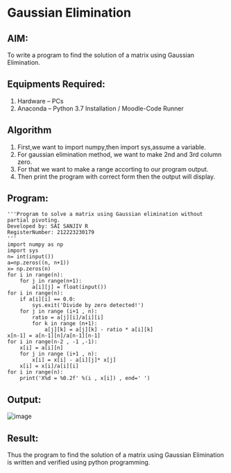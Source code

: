 # Gaussian Elimination

## AIM:
To write a program to find the solution of a matrix using Gaussian Elimination.

## Equipments Required:
1. Hardware – PCs
2. Anaconda – Python 3.7 Installation / Moodle-Code Runner

## Algorithm
1. First,we want to import numpy,then import sys,assume a variable.
2. For gaussian elimination method, we want to make 2nd and 3rd column zero.
3. For that we want to make a range accorting to our program output.
4. Then print the program with correct form then the output will display.

## Program:
```
'''Program to solve a matrix using Gaussian elimination without partial pivoting.
Developed by: SAI SANJIV R
RegisterNumber: 212223230179
'''
import numpy as np
import sys
n= int(input())
a=np.zeros((n, n+1))
x= np.zeros(n)
for i in range(n):
    for j in range(n+1):
        a[i][j] = float(input())
for i in range(n):
    if a[i][i] == 0.0:
        sys.exit('Divide by zero detected!')
    for j in range (i+1 , n):
        ratio = a[j][i]/a[i][i]
        for k in range (n+1):
            a[j][k] = a[j][k] - ratio * a[i][k]
x[n-1] = a[n-1][n]/a[n-1][n-1]
for i in range(n-2 , -1 ,-1):
    x[i] = a[i][n]
    for j in range (i+1 , n):
        x[i] = x[i] - a[i][j]* x[j]
    x[i] = x[i]/a[i][i]
for i in range(n):
    print('X%d = %0.2f' %(i , x[i]) , end=' ')
  ```  

## Output:
![image](https://github.com/SaiSanjiv/Gaussian-elimination/assets/151772975/b64deedc-59c6-420d-99e4-e53c8aaa989c)



## Result:
Thus the program to find the solution of a matrix using Gaussian Elimination is written and verified using python programming.

